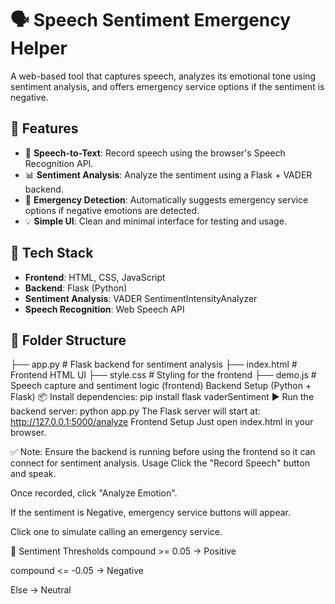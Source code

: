 # 🗣️ Speech Sentiment Emergency Helper

A web-based tool that captures speech, analyzes its emotional tone using sentiment analysis, and offers emergency service options if the sentiment is negative.

## 🚀 Features

- 🎤 **Speech-to-Text**: Record speech using the browser's Speech Recognition API.
- 📊 **Sentiment Analysis**: Analyze the sentiment using a Flask + VADER backend.
- 🚨 **Emergency Detection**: Automatically suggests emergency service options if negative emotions are detected.
- 💡 **Simple UI**: Clean and minimal interface for testing and usage.

## 🧩 Tech Stack

- **Frontend**: HTML, CSS, JavaScript
- **Backend**: Flask (Python)
- **Sentiment Analysis**: VADER SentimentIntensityAnalyzer
- **Speech Recognition**: Web Speech API

## 📁 Folder Structure

├── app.py # Flask backend for sentiment analysis
├── index.html # Frontend HTML UI
├── style.css # Styling for the frontend
├── demo.js # Speech capture and sentiment logic (frontend)
Backend Setup (Python + Flask)
📦 Install dependencies:
pip install flask vaderSentiment
▶️ Run the backend server:
python app.py
The Flask server will start at: http://127.0.0.1:5000/analyze
 Frontend Setup
Just open index.html in your browser.

✅ Note: Ensure the backend is running before using the frontend so it can connect for sentiment analysis.
 Usage
Click the "Record Speech" button and speak.

Once recorded, click "Analyze Emotion".

If the sentiment is Negative, emergency service buttons will appear.

Click one to simulate calling an emergency service.

🧠 Sentiment Thresholds
compound >= 0.05 → Positive

compound <= -0.05 → Negative

Else → Neutral
